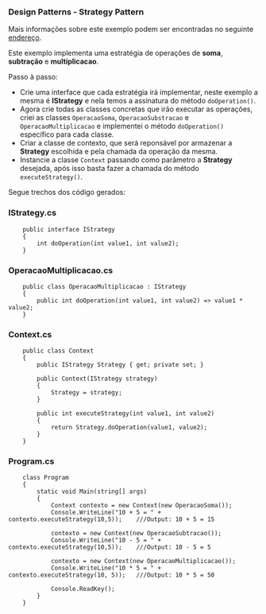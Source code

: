 ﻿### Design Patterns - Strategy Pattern

Mais informações sobre este exemplo podem ser encontradas no seguinte [endereço](https://www.tutorialspoint.com/design_pattern/strategy_pattern.htm).

Este exemplo implementa uma estratégia de operações de __soma__, __subtração__ e __multiplicacao__.

Passo à passo:
 * Crie uma interface que cada estratégia irá implementar, neste exemplo a mesma é __IStrategy__ e nela temos a assinatura do método `doOperation()`.
 * Agora crie todas as classes concretas que irão executar as operações, criei as classes `OperacaoSoma`, `OperacaoSubstracao` e `OperacaoMultiplicacao` e implementei o método `doOperation()` específico para cada classe.
 * Criar a classe de contexto, que será reponsável por armazenar a __Strategy__ escolhida e pela chamada da operação da mesma.
 * Instancie a classe `Context` passando como parâmetro a __Strategy__ desejada, após isso basta fazer a chamada do método `executeStrategy()`.

Segue trechos dos código gerados:

### IStrategy.cs
```
    public interface IStrategy
    {
        int doOperation(int value1, int value2);
    }
```

### OperacaoMultiplicacao.cs
```
    public class OperacaoMultiplicacao : IStrategy
    {
        public int doOperation(int value1, int value2) => value1 * value2;
    }
``` 

### Context.cs
```
    public class Context
    {
        public IStrategy Strategy { get; private set; }

        public Context(IStrategy strategy)
        {
            Strategy = strategy;
        }

        public int executeStrategy(int value1, int value2)
        {
            return Strategy.doOperation(value1, value2);
        }
    }
```

### Program.cs
```
    class Program
    {
        static void Main(string[] args)
        {
            Context contexto = new Context(new OperacaoSoma());
            Console.WriteLine("10 + 5 = " + contexto.executeStrategy(10,5));	///Output: 10 + 5 = 15

            contexto = new Context(new OperacaoSubtracao());
            Console.WriteLine("10 - 5 = " + contexto.executeStrategy(10,5));	///Output: 10 - 5 = 5

            contexto = new Context(new OperacaoMultiplicacao());
            Console.WriteLine("10 * 5 = " + contexto.executeStrategy(10, 5));	///Output: 10 * 5 = 50

            Console.ReadKey();
        }
    }
```
